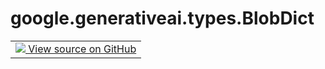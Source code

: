 <div itemscope itemtype="http://developers.google.com/ReferenceObject">
<meta itemprop="name" content="google.generativeai.types.BlobDict" />
<meta itemprop="path" content="Stable" />
</div>

# google.generativeai.types.BlobDict

<!-- Insert buttons and diff -->

<table class="tfo-notebook-buttons tfo-api nocontent">
<td>
  <a target="_blank" href="https://github.com/google/generative-ai-python/blob/master/google/generativeai/types/content_types.py#L153-L155">
    <img src="https://www.tensorflow.org/images/GitHub-Mark-32px.png" />
    View source on GitHub
  </a>
</td>
</table>





<!-- Placeholder for "Used in" -->


